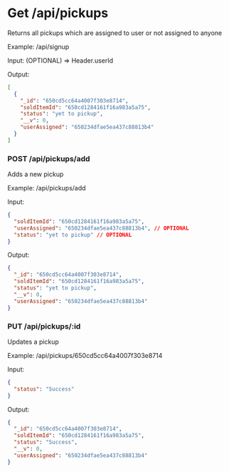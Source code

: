 # Get /api/pickups

Returns all pickups which are assigned to user or not assigned to anyone

Example: /api/signup

Input: (OPTIONAL) => Header.userId

Output: 
```json
[
  {
    "_id": "650cd5cc64a4007f303e8714",
    "soldItemId": "650cd1284161f16a983a5a75",
    "status": "yet to pickup",
    "__v": 0,
    "userAssigned": "650234dfae5ea437c88813b4"
  }
]
```

### POST /api/pickups/add

Adds a new pickup

Example: /api/pickups/add

Input: 
```json
{
  "soldItemId": "650cd1284161f16a983a5a75",
  "userAssigned": "650234dfae5ea437c88813b4", // OPTIONAL
  "status": "yet to pickup" // OPTIONAL
}
```

Output: 
```json
{
  "_id": "650cd5cc64a4007f303e8714",
  "soldItemId": "650cd1284161f16a983a5a75",
  "status": "yet to pickup",
  "__v": 0,
  "userAssigned": "650234dfae5ea437c88813b4"
}
```

### PUT /api/pickups/:id

Updates a pickup

Example: /api/pickups/650cd5cc64a4007f303e8714

Input:
```json
{
  "status": "Success"
}
```

Output: 
```json
{
  "_id": "650cd5cc64a4007f303e8714",
  "soldItemId": "650cd1284161f16a983a5a75",
  "status": "Success",
  "__v": 0,
  "userAssigned": "650234dfae5ea437c88813b4"
}
```